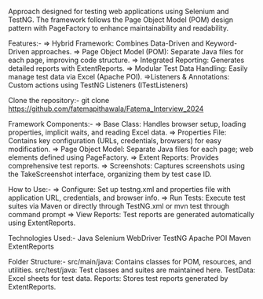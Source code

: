 Approach designed for testing web applications using Selenium and TestNG. The framework follows the Page Object Model 
(POM) design pattern with PageFactory to enhance maintainability and readability.

Features:-
=> Hybrid Framework: Combines Data-Driven and Keyword-Driven approaches.
=> Page Object Model (POM): Separate Java files for each page, improving code structure.
=> Integrated Reporting: Generates detailed reports with ExtentReports.
=> Modular Test Data Handling: Easily manage test data via Excel (Apache POI).
=>Listeners & Annotations: Custom actions using TestNG Listeners (ITestListeners)

Clone the repository:-
git clone https://github.com/fatemapithawala/Fatema_Interview_2024

Framework Components:-
=> Base Class: Handles browser setup, loading properties, implicit waits, and reading Excel data.
=> Properties File: Contains key configuration (URLs, credentials, browsers) for easy modification.
=> Page Object Model: Separate Java files for each page; web elements defined using PageFactory.
=> Extent Reports: Provides comprehensive test reports.
=> Screenshots: Captures screenshots using the TakeScreenshot interface, organizing them by test case ID.

How to Use:-
=> Configure: Set up testng.xml and properties file with application URL, credentials, and browser info.
=> Run Tests: Execute test suites via Maven or directly through TestNG.xml or mvn test through command prompt
=> View Reports: Test reports are generated automatically using ExtentReports.


Technologies Used:-
Java
Selenium WebDriver
TestNG
Apache POI
Maven
ExtentReports

Folder Structure:-
src/main/java: Contains classes for POM, resources, and utilities.
src/test/java: Test classes and suites are maintained here.
TestData: Excel sheets for test data.
Reports: Stores test reports generated by ExtentReports.